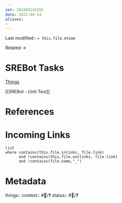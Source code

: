 ```yaml
---
zet: 202204141555
date: 2022-04-14
aliases:
- 
---
```

Last modified:: `= this.file.mtime`

Related → 
# SREBot Tasks

[Things](things:///show?id=9ScSwXEu4ANEkkPmkYVPus)


[[SREBot - Unit Test]]



# References


# Incoming Links
```dataview
list
where contains(this.file.inlinks, file.link) 
      and !contains(this.file.outlinks, file.link)
	  and !contains(file.name,"_")
```
# Metadata

things:: 
context:: #👔/❓
status:: #🌱/❓